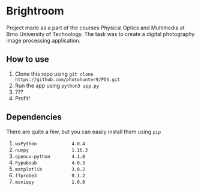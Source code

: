 # Brightroom
Project made as a part of the courses Physical Optics and Multimedia at Brno University of Technology. The task was to create a digital photography image processing application.

## How to use
1. Clone this repo using `git clone https://github.com/photohunter9/PDS.git`
2. Run the app using `python3 app.py`
3. ???
4. Profit!

## Dependencies
There are quite a few, but you can easily install them using `pip`
1. `wxPython             4.0.4`
2. `numpy                1.16.3`
3. `opencv-python        4.1.0`
4. `Pypubsub             4.0.3`
5. `matplotlib           3.0.2`
6. `ffprobe3             0.1.2`
7. `moviepy              1.0.0`